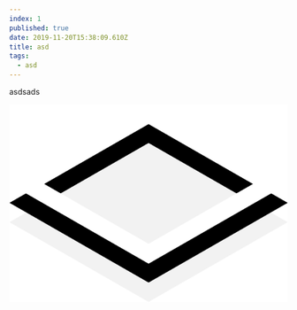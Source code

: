 ```yaml
---
index: 1
published: true
date: 2019-11-20T15:38:09.610Z
title: asd
tags:
  - asd
---
```

asdsads

![](/src/assets/images/Logo_white.png)
